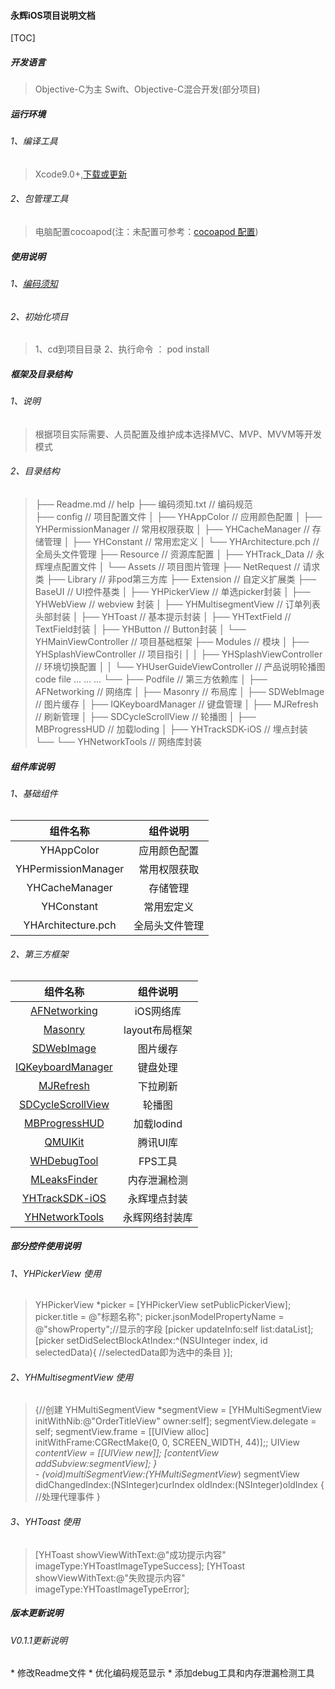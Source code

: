 #### 永辉iOS项目说明文档
[TOC]   
##### 开发语言
>Objective-C为主
>Swift、Objective-C混合开发(部分项目)
##### 运行环境
###### 1、编译工具
>Xcode9.0+,[下载或更新](https://developer.apple.com/download/)
###### 2、包管理工具
>电脑配置cocoapod(注：未配置可参考：[cocoapod 配置](https://www.cnblogs.com/chuancheng/p/8443677.html))
##### 使用说明
###### 1、[编码须知](http://10.0.55.125/80727655/YHArchitecture-iOS/blob/master/YHArchitecture/编码需知.md)
###### 2、初始化项目
>1、cd到项目目录 
>2、执行命令 ： pod install

##### 框架及目录结构
###### 1、说明
> 根据项目实际需要、人员配置及维护成本选择MVC、MVP、MVVM等开发模式
###### 2、目录结构
>├── Readme.md                   // help
├── 编码须知.txt                 // 编码规范             
├── config                      // 项目配置文件
│   ├── YHAppColor              // 应用颜色配置
│   ├── YHPermissionManager     // 常用权限获取
│   ├── YHCacheManager          // 存储管理
│   ├── YHConstant              // 常用宏定义
│   └── YHArchitecture.pch      // 全局头文件管理
├── Resource                    // 资源库配置
│   ├── YHTrack_Data            // 永辉埋点配置文件
│   └── Assets                  // 项目图片管理
├── NetRequest                  // 请求类
├── Library                     // 非pod第三方库
├── Extension                   // 自定义扩展类
├── BaseUI                      // UI控件基类
│   ├── YHPickerView            // 单选picker封装
│   ├── YHWebView               // webview 封装
│   ├── YHMultisegmentView      // 订单列表头部封装
│   ├── YHToast                 // 基本提示封装
│   ├── YHTextField             // TextField封装
│   ├── YHButton                // Button封装
│   └── YHMainViewController    // 项目基础框架
├── Modules                     // 模块
│   ├── YHSplashViewController  // 项目指引
│   │   ├── YHSplashViewController     // 环境切换配置
│   │   └── YHUserGuideViewController  // 产品说明轮播图
code file
... ...  ...
└──
├── Podfile                     // 第三方依赖库
│   ├── AFNetworking            // 网络库
│   ├── Masonry                 // 布局库
│   ├── SDWebImage              // 图片缓存
│   ├── IQKeyboardManager       // 键盘管理
│   ├── MJRefresh               // 刷新管理
│   ├── SDCycleScrollView       // 轮播图
│   ├── MBProgressHUD           // 加载loding
│   ├── YHTrackSDK-iOS          // 埋点封装
└── └── YHNetworkTools          // 网络库封装

##### 组件库说明
###### 1、基础组件
组件名称|组件说明
:-:|:-:
YHAppColor|应用颜色配置
YHPermissionManager|常用权限获取
YHCacheManager|存储管理
YHConstant|常用宏定义
YHArchitecture.pch|全局头文件管理

###### 2、第三方框架
组件名称|组件说明
:-:|:-:
[AFNetworking](https://github.com/AFNetworking/AFNetworking)|iOS网络库
[Masonry](https://github.com/SnapKit/Masonry)|layout布局框架
[SDWebImage](https://github.com/SDWebImage/SDWebImage)|图片缓存
[IQKeyboardManager](https://github.com/hackiftekhar/IQKeyboardManager)|键盘处理
[MJRefresh](https://github.com/CoderMJLee/MJRefresh)|下拉刷新
[SDCycleScrollView](https://github.com/gsdios/SDCycleScrollView)|轮播图
[MBProgressHUD](https://github.com/jdg/MBProgressHUD)|加载lodind
[QMUIKit](https://github.com/Tencent/QMFI_iOS)|腾讯UI库
[WHDebugTool](WHDebugTool)|FPS工具
[MLeaksFinder](https://github.com/Tencent/MLeaksFinder)|内存泄漏检测
[YHTrackSDK-iOS](http://10.0.71.125/yangli/YHTrackSDK-iOS.git)|永辉埋点封装
[YHNetworkTools](http://10.0.71.125/yh-b2b/YHNetworkTools.git)|永辉网络封装库

##### 部分控件使用说明


###### 1、YHPickerView 使用
>YHPickerView *picker = [YHPickerView setPublicPickerView];
>picker.title = @"标题名称";
>picker.jsonModelPropertyName = @"showProperty";//显示的字段
>[picker updateInfo:self list:dataList];
>[picker setDidSelectBlockAtIndex:^(NSUInteger index,   id selectedData){
//selectedData即为选中的条目
}];


###### 2、YHMultisegmentView 使用

>{//创建
YHMultiSegmentView *segmentView = [YHMultiSegmentView initWithNib:@"OrderTitleView" owner:self];
segmentView.delegate = self;
segmentView.frame = [[UIView alloc] initWithFrame:CGRectMake(0, 0, SCREEN_WIDTH, 44)];;
UIView *contentView = [[UIView new]];
>[contentView addSubview:segmentView];
}   
>       - (void)multiSegmentView:(YHMultiSegmentView*) segmentView didChangedIndex:(NSInteger)curIndex oldIndex:(NSInteger)oldIndex
{
//处理代理事件
}
###### 3、YHToast 使用
>[YHToast showViewWithText:@"成功提示内容" imageType:YHToastImageTypeSuccess];
>[YHToast showViewWithText:@"失败提示内容" imageType:YHToastImageTypeError];

##### 版本更新说明

###### V0.1.1更新说明

\* 修改Readme文件
\* 优化编码规范显示
\* 添加debug工具和内存泄漏检测工具
